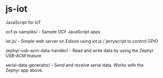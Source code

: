 # js-iot
JavaScript for IoT

ocf-js-samples/ - Sample OCF JavaScript apps

iot.js/ - Simple web server on Edison using iot.js / jerryscript to control GPIO

zephyr-usb-acm-data-handler/ - Read and write data by using the Zephyr USB-ACM feature

serial-data-generator/ - Send and receive serial data. Works with the Zephyr app above.
